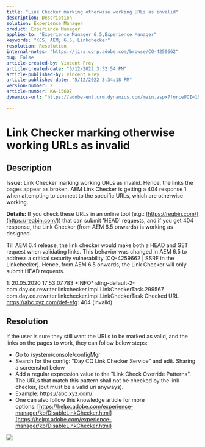 ```yaml
---
title: "Link Checker marking otherwise working URLs as invalid"
description: Description
solution: Experience Manager
product: Experience Manager
applies-to: "Experience Manager 6.5,Experience Manager"
keywords: "KCS, AEM, 6.5, Linkchecker"
resolution: Resolution
internal-notes: "https://jira.corp.adobe.com/browse/CQ-4259662"
bug: False
article-created-by: Vincent Frey
article-created-date: "5/12/2022 3:32:54 PM"
article-published-by: Vincent Frey
article-published-date: "5/12/2022 3:34:18 PM"
version-number: 2
article-number: KA-15607
dynamics-url: "https://adobe-ent.crm.dynamics.com/main.aspx?forceUCI=1&pagetype=entityrecord&etn=knowledgearticle&id=1e1a4ac6-08d2-ec11-a7b5-0022480a8683"

---
```

# Link Checker marking otherwise working URLs as invalid

## Description


<b>Issue:</b>
 Link Checker marking working URLs as invalid. Hence, the links the pages appear as broken.
 AEM Link Checker is getting a 404 response 1 when attempting to connect to the specific URLs, which are otherwise working.

<b>Details:</b>
 If you check these URLs in an online tool (e.g.: [https://reqbin.com/](https://reqbin.com/)) that can submit 'HEAD' requests, and if you get 404 response, the Link Checker (from AEM 6.5 onwards) is working as designed.

 Till AEM 6.4 release, the link checker would make both a HEAD and GET request when validating links.
 This behavior was changed in AEM 6.5 to address a critical security vulnerability (CQ-4259662 | SSRF in the Linkchecker).
 Hence, from AEM 6.5 onwards, the Link Checker will only submit HEAD requests. 


 1: 20.05.2020 17:53:07.783 \*INFO\* sling-default-2-com.day.cq.rewriter.linkchecker.impl.LinkCheckerTask.299567 com.day.cq.rewriter.linkchecker.impl.LinkCheckerTask Checked URL https://abc.xyz.com/def-efg: 404 (invalid)


## Resolution


If the user is sure they still want the URLs to be marked as valid, and the links on the pages to work, they can follow below steps:

- Go to /system/console/configMgr
- Search for the config: "Day CQ Link Checker Service" and edit. Sharing a screenshot below
- Add a regular expression value to the "Link Check Override Patterns". The URLs that match this pattern shall not be checked by the link checker, (but must be a valid uri anyways).
- Example: https://abc\.xyz\.com/
- One can also follow this knowledge article for more options: [https://helpx.adobe.com/experience-manager/kb/DisableLinkChecker.html](https://helpx.adobe.com/experience-manager/kb/DisableLinkChecker.html)






![](https://adobe.sharepoint.com/sites/D365EntAttachments/knowledgearticle/AEM%206-5%20-%20Link%20Checker%20marking%20otherwise%20working%20URLs%20as%20invalid_33E795C65D9EEA11A812000D3A3038A2/LinkChecker_AEM65_image.jpg)




